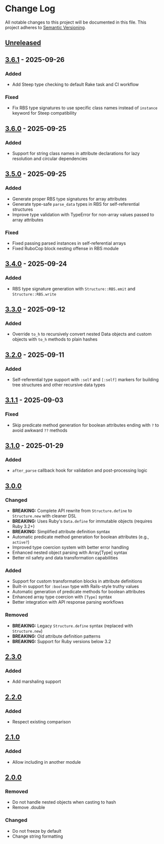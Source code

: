 # Change Log

All notable changes to this project will be documented in this file.
This project adheres to [Semantic Versioning](http://semver.org/).

## [Unreleased]

## [3.6.1] - 2025-09-26

### Added

- Add Steep type checking to default Rake task and CI workflow

### Fixed

- Fix RBS type signatures to use specific class names instead of `instance` keyword for Steep compatibility

## [3.6.0] - 2025-09-25

### Added

- Support for string class names in attribute declarations for lazy resolution and circular dependencies

## [3.5.0] - 2025-09-25

### Added

- Generate proper RBS type signatures for array attributes
- Generate type-safe `parse_data` types in RBS for self-referential structures
- Improve type validation with TypeError for non-array values passed to array attributes

### Fixed

- Fixed passing parsed instances in self-referential arrays
- Fixed RuboCop block nesting offense in RBS module

## [3.4.0] - 2025-09-24

### Added

- RBS type signature generation with `Structure::RBS.emit` and `Structure::RBS.write`

## [3.3.0] - 2025-09-12

### Added

- Override `to_h` to recursively convert nested Data objects and custom objects with `to_h` methods to plain hashes

## [3.2.0] - 2025-09-11

### Added

- Self-referential type support with `:self` and `[:self]` markers for building tree structures and other recursive data types

## [3.1.1] - 2025-09-03

### Fixed

- Skip predicate method generation for boolean attributes ending with `?` to avoid awkward `??` methods

## [3.1.0] - 2025-01-29

### Added

- `after_parse` callback hook for validation and post-processing logic

## [3.0.0]

### Changed

- **BREAKING:** Complete API rewrite from `Structure.define` to `Structure.new` with cleaner DSL
- **BREAKING:** Uses Ruby's `Data.define` for immutable objects (requires Ruby 3.2+)
- **BREAKING:** Simplified attribute definition syntax
- Automatic predicate method generation for boolean attributes (e.g., `active?`)
- Improved type coercion system with better error handling
- Enhanced nested object parsing with Array[Type] syntax
- Better nil safety and data transformation capabilities

### Added

- Support for custom transformation blocks in attribute definitions
- Built-in support for `:boolean` type with Rails-style truthy values
- Automatic generation of predicate methods for boolean attributes
- Enhanced array type coercion with `[Type]` syntax
- Better integration with API response parsing workflows

### Removed

- **BREAKING:** Legacy `Structure.define` syntax (replaced with `Structure.new`)
- **BREAKING:** Old attribute definition patterns
- **BREAKING:** Support for Ruby versions below 3.2

## [2.3.0]

### Added

- Add marshaling support

## [2.2.0]

### Added

- Respect existing comparison

## [2.1.0]

### Added

- Allow including in another module

## [2.0.0]

### Removed

- Do not handle nested objects when casting to hash
- Remove .double

### Changed

- Do not freeze by default
- Change string formatting

[2.0.0]: https://github.com/hakanensari/structure/compare/v1.2.1...v2.0.0
[2.1.0]: https://github.com/hakanensari/structure/compare/v2.0.0...v2.1.0
[2.2.0]: https://github.com/hakanensari/structure/compare/v2.1.0...v2.2.0
[2.3.0]: https://github.com/hakanensari/structure/compare/v2.2.0...v2.3.0
[3.0.0]: https://github.com/hakanensari/structure/compare/v2.3.0...v3.0.0
[3.1.0]: https://github.com/hakanensari/structure/compare/v3.0.0...v3.1.0
[3.1.1]: https://github.com/hakanensari/structure/compare/v3.1.0...v3.1.1
[3.2.0]: https://github.com/hakanensari/structure/compare/v3.1.1...v3.2.0
[3.3.0]: https://github.com/hakanensari/structure/compare/v3.2.0...v3.3.0
[3.4.0]: https://github.com/hakanensari/structure/compare/v3.3.0...v3.4.0
[3.5.0]: https://github.com/hakanensari/structure/compare/v3.4.0...v3.5.0
[3.6.0]: https://github.com/hakanensari/structure/compare/v3.5.0...v3.6.0
[3.6.1]: https://github.com/hakanensari/structure/compare/v3.6.0...v3.6.1
[Unreleased]: https://github.com/hakanensari/structure/compare/v3.6.1...HEAD
